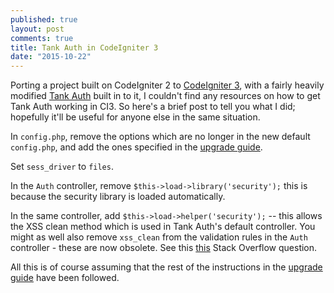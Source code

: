 ```yaml
---
published: true
layout: post
comments: true
title: Tank Auth in CodeIgniter 3
date: "2015-10-22"
---
```


Porting a project built on CodeIgniter 2 to [CodeIgniter 3](https://codeigniter.com/userguide3/index.html), with a fairly heavily modified [Tank Auth](https://github.com/TankAuth/Tank-Auth) built in to it, I couldn't find any resources on how to get Tank Auth working in CI3. So here's a brief post to tell you what I did; hopefully it'll be useful for anyone else in the same situation.

In `config.php`, remove the options which are no longer in the new default `config.php`, and add the ones specified in the [upgrade guide](https://www.codeigniter.com/userguide3/installation/upgrade_300.html). 

Set `sess_driver` to `files`.

In the `Auth` controller, remove `$this->load->library('security');` this is because the security library is loaded automatically.

In the same controller, add `$this->load->helper('security');` -- this allows the XSS clean method which is used in Tank Auth's default controller. You might as well also remove `xss_clean` from the validation rules in the `Auth` controller - these are now obsolete. See this [this](http://stackoverflow.com/questions/28568871/codeigniter-3-unable-to-access-an-error-message) Stack Overflow question. 

All this is of course assuming that the rest of the instructions in the [upgrade guide](https://www.codeigniter.com/userguide3/installation/upgrade_300.html) have been followed.


